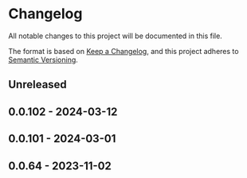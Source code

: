 # Changelog

All notable changes to this project will be documented in this file.

The format is based on [Keep a Changelog](https://keepachangelog.com/en/1.0.0/),
and this project adheres to [Semantic Versioning](https://semver.org/spec/v2.0.0.html).

## Unreleased

## 0.0.102 - 2024-03-12

## 0.0.101 - 2024-03-01

## 0.0.64 - 2023-11-02
